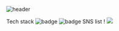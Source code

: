 ![header](https://capsule-render.vercel.app/api?type=waving&color=auto&height=300&section=header&text=welcome!%20&animation=fadeIn&fontAlignY=28&desc=프론트앤드%20개발자%20입니다!%20&descAlignY=51&descAlign=62)

Tech stack
![badge](https://img.shields.io/badge/React-blue) ![badge](https://img.shields.io/badge/JavaScript-orange)
SNS list
! <a href="https://fatchoi.tistory.com" target="_blank"><img src="https://img.shields.io/badge/blog-violet?style=flat-square&logo=블로그&logoColor=white"/></a>

